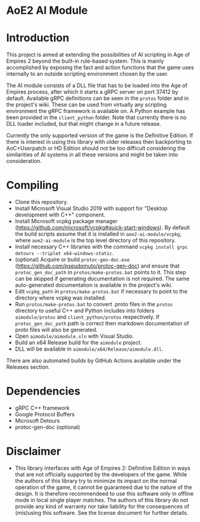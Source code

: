 # AoE2 AI Module

# Introduction
This project is aimed at extending the possibilities of AI scripting in Age of Empires 2 beyond the built-in rule-based system. This is mainly accomplished by exposing the fact and action functions that the game uses internally to an outside scripting environment chosen by the user.

The AI module consists of a DLL file that has to be loaded into the Age of Empires process, after which it starts a gRPC server on port 37412 by default. Available gRPC definitions can be seen in the `protos` folder and in the project's wiki. These can be used from virtually any scripting environment the gRPC framework is available on. A Python example has been provided in the `client_python` folder. Note that currently there is no DLL loader included, but that might change in a future release.

Currently the only supported version of the game is the Definitive Edition. If there is interest in using this library with older releases then backporting to AoC+Userpatch or HD Edition should not be too difficult considering the similarities of AI systems in all these versions and might be taken into consideration.

# Compiling
* Clone this repository.
* Install Microsoft Visual Studio 2019 with support for "Desktop development with C++" component.
* Install Microsoft vcpkg package manager (https://github.com/microsoft/vcpkg#quick-start-windows). By default the build scripts assume that it is installed in `aoe2-ai-module/vcpkg`, where `aoe2-ai-module` is the top level directory of this repository.
* Install necessary C++ libraries with the command `vcpkg install grpc detours --triplet x64-windows-static`.
* (optional) Acquire or build `protoc-gen-doc.exe` (https://github.com/pseudomuto/protoc-gen-doc) and ensure that `protoc_gen_doc_path` in `protos/make-protos.bat` points to it. This step can be skipped if generating documentation is not required. The same auto-generated documentation is available in the project's wiki.
* Edit `vcpkg_path` in `protos/make-protos.bat` if necessary to point to the directory where vcpkg was installed.
* Run `protos/make-protos.bat` to convert .proto files in the `protos` directory to useful C++ and Python includes into folders `aimodule/protos` and `client_python/protos` respectively. If `protoc_gen_doc_path` path is correct then markdown documentation of proto files will also be generated.
* Open `aimodule/aimodule.sln` with Visual Studio.
* Build an x64 Release build for the `aimodule` project.
* DLL will be available in `aimodule/x64/Release/aimodule.dll`.

There are also automated builds by GitHub Actions available under the Releases section.

# Dependencies
* gRPC C++ framework
* Google Protocol Buffers
* Microsoft Detours
* protoc-gen-doc (optional)

# Disclaimer
* This library interfaces with Age of Empires 2: Definitive Edition in ways that are not officially supported by the developers of the game. While the authors of this library try to minimize its impact on the normal operation of the game, it cannot be guaranteed due to the nature of the design. It is therefore recommendeed to use this software only in offline mode in local single player matches. The authors of this library do not provide any kind of warranty nor take liability for the consequences of (mis)using this software. See the license document for further details.
